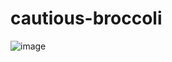 # cautious-broccoli

![image](https://user-images.githubusercontent.com/72914135/201148321-2bbc0bb3-7dad-4c3d-abf8-53ba872628f2.png)
